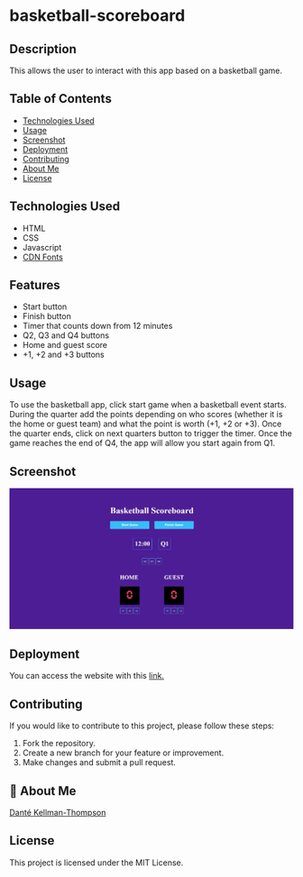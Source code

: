 # basketball-scoreboard

## Description

This allows the user to interact with this app based on a basketball game.

## Table of Contents

- [Technologies Used](#technology)
- [Usage](#usage)
- [Screenshot](#screenshot)
- [Deployment](#deployment)
- [Contributing](#contributing)
- [About Me](#aboutme)
- [License](#license)

## Technologies Used

- HTML
- CSS
- Javascript
- [CDN Fonts](https://www.cdnfonts.com/cursed-timer-ulil.font)

## Features

- Start button
- Finish button
- Timer that counts down from 12 minutes
- Q2, Q3 and Q4 buttons
- Home and guest score
- +1, +2 and +3 buttons

## Usage

To use the basketball app, click start game when a basketball event starts. During the quarter add the points depending on who scores (whether it is the home or guest team) and what the point is worth (+1, +2 or +3). Once the quarter ends, click on next quarters button to trigger the timer. Once the game reaches the end of Q4, the app will allow you start again from Q1.

## Screenshot

![Basketball Scoreboard Image.](/assets/basketball-scoreboard-img.jpg)

## Deployment

You can access the website with this [link.](https://dkt15.github.io/basketball-scoreboard/)

## Contributing

If you would like to contribute to this project, please follow these steps:

1. Fork the repository.
2. Create a new branch for your feature or improvement.
3. Make changes and submit a pull request.

## 🚀 About Me

[Danté Kellman-Thompson](https://github.com/DKT15)

## License

This project is licensed under the MIT License.
